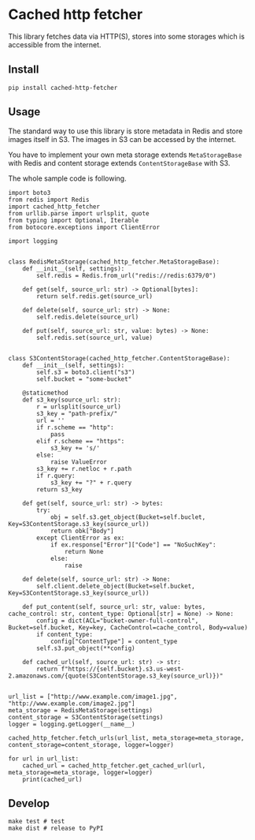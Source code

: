 # Cached http fetcher

This library fetches data via HTTP(S), stores into some storages which is accessible from the internet.

## Install

```
pip install cached-http-fetcher
```

## Usage

The standard way to use this library is store metadata in Redis and store images itself in S3. The images in S3 can be accessed by the internet.

You have to implement your own meta storage extends `MetaStorageBase` with Redis and content storage extends `ContentStorageBase` with S3.

The whole sample code is following.

```
import boto3
from redis import Redis
import cached_http_fetcher
from urllib.parse import urlsplit, quote
from typing import Optional, Iterable
from botocore.exceptions import ClientError

import logging


class RedisMetaStorage(cached_http_fetcher.MetaStorageBase):
    def __init__(self, settings):
        self.redis = Redis.from_url("redis://redis:6379/0")

    def get(self, source_url: str) -> Optional[bytes]:
        return self.redis.get(source_url)

    def delete(self, source_url: str) -> None:
        self.redis.delete(source_url)

    def put(self, source_url: str, value: bytes) -> None:
        self.redis.set(source_url, value)


class S3ContentStorage(cached_http_fetcher.ContentStorageBase):
    def __init__(self, settings):
        self.s3 = boto3.client("s3")
        self.bucket = "some-bucket"

    @staticmethod
    def s3_key(source_url: str):
        r = urlsplit(source_url)
        s3_key = "path-prefix/"
        url = ''
        if r.scheme == "http":
            pass
        elif r.scheme == "https":
            s3_key += 's/'
        else:
            raise ValueError
        s3_key += r.netloc + r.path
        if r.query:
            s3_key += "?" + r.query
        return s3_key

    def get(self, source_url: str) -> bytes:
        try:
            obj = self.s3.get_object(Bucket=self.buclet, Key=S3ContentStorage.s3_key(source_url))
            return obk["Body"]
        except ClientError as ex:
            if ex.response["Error"]["Code"] == "NoSuchKey":
                return None
            else:
                raise

    def delete(self, source_url: str) -> None:
        self.client.delete_object(Bucket=self.bucket, Key=S3ContentStorage.s3_key(source_url))

    def put_content(self, source_url: str, value: bytes, cache_control: str, content_type: Optional[str] = None) -> None:
        config = dict(ACL="bucket-owner-full-control", Bucket=self.bucket, Key=key, CacheControl=cache_control, Body=value)
        if content_type:
            config["ContentType"] = content_type
        self.s3.put_object(**config)

    def cached_url(self, source_url: str) -> str:
        return f"https://{self.bucket}.s3.us-west-2.amazonaws.com/{quote(S3ContentStorage.s3_key(source_url)})"


url_list = ["http://www.example.com/image1.jpg", "http://www.example.com/image2.jpg"]
meta_storage = RedisMetaStorage(settings)
content_storage = S3ContentStorage(settings)
logger = logging.getLogger(__name__)

cached_http_fetcher.fetch_urls(url_list, meta_storage=meta_storage, content_storage=content_storage, logger=logger)

for url in url_list:
    cached_url = cached_http_fetcher.get_cached_url(url, meta_storage=meta_storage, logger=logger)
    print(cached_url)
```

## Develop

```
make test # test
make dist # release to PyPI
```
